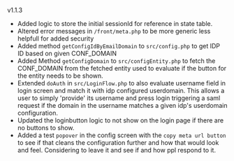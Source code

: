 v1.1.3
- Added logic to store the initial sessionId for reference in state table.
- Altered error messages in `/front/meta.php` to be more generic less helpfull for added security
- Added method `getConfigIdByEmailDomain` to `src/config.php` to get IDP ID based on given CONF_DOMAIN
- Added Method `getConfigDomain` to `src/configEntity.php` to fetch the CONF_DOMAIN from the fetched entity used
  to evaluate if the button for the entity needs to be shown.
- Extended `doAuth` in `src/LoginFlow.php` to also evaluate username field in login screen and match it
  with idp configured userdomain. This allows a user to simply 'provide' its username and press login triggering
  a saml request if the domain in the username matches a given idp's userdomain configuration.
- Updated the loginbutton logic to not show on the login page if there are no buttons to show.
- Added a test `popover` in the config screen with the `copy meta url button` to see if that cleans 
  the configuration further and how that would look and feel. Considering to leave it and see if 
  and how ppl respond to it.